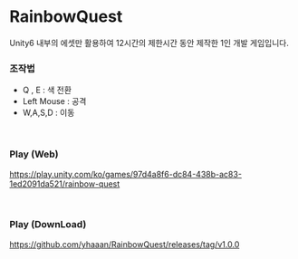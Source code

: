 # RainbowQuest
Unity6 내부의 에셋만 활용하여 12시간의 제한시간 동안 제작한 1인 개발 게임입니다.  

### 조작법
* Q , E      : 색 전환
* Left Mouse : 공격
* W,A,S,D    : 이동 

<br>

### Play (Web)
https://play.unity.com/ko/games/97d4a8f6-dc84-438b-ac83-1ed2091da521/rainbow-quest

<br>

### Play (DownLoad)
https://github.com/yhaaan/RainbowQuest/releases/tag/v1.0.0
